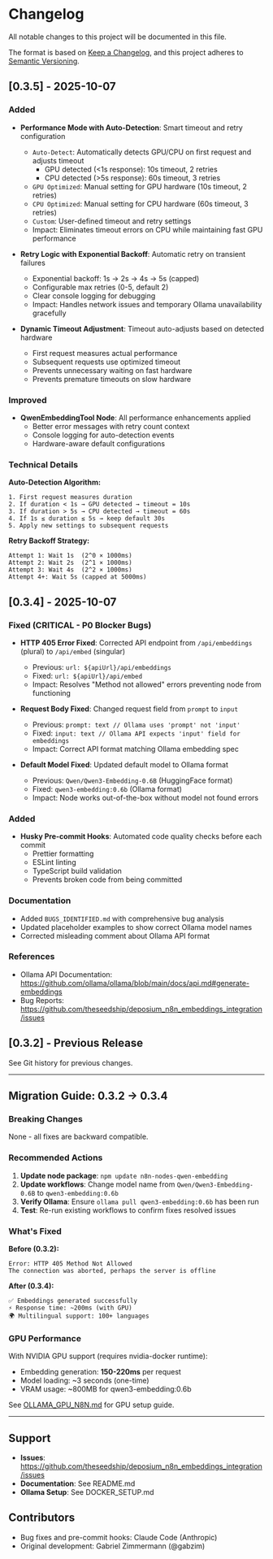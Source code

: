 # Changelog

All notable changes to this project will be documented in this file.

The format is based on [Keep a Changelog](https://keepachangelog.com/en/1.0.0/),
and this project adheres to [Semantic Versioning](https://semver.org/spec/v2.0.0.html).

## [0.3.5] - 2025-10-07

### Added

- **Performance Mode with Auto-Detection**: Smart timeout and retry configuration
  - `Auto-Detect`: Automatically detects GPU/CPU on first request and adjusts timeout
    - GPU detected (<1s response): 10s timeout, 2 retries
    - CPU detected (>5s response): 60s timeout, 3 retries
  - `GPU Optimized`: Manual setting for GPU hardware (10s timeout, 2 retries)
  - `CPU Optimized`: Manual setting for CPU hardware (60s timeout, 3 retries)
  - `Custom`: User-defined timeout and retry settings
  - Impact: Eliminates timeout errors on CPU while maintaining fast GPU performance

- **Retry Logic with Exponential Backoff**: Automatic retry on transient failures
  - Exponential backoff: 1s → 2s → 4s → 5s (capped)
  - Configurable max retries (0-5, default 2)
  - Clear console logging for debugging
  - Impact: Handles network issues and temporary Ollama unavailability gracefully

- **Dynamic Timeout Adjustment**: Timeout auto-adjusts based on detected hardware
  - First request measures actual performance
  - Subsequent requests use optimized timeout
  - Prevents unnecessary waiting on fast hardware
  - Prevents premature timeouts on slow hardware

### Improved

- **QwenEmbeddingTool Node**: All performance enhancements applied
  - Better error messages with retry count context
  - Console logging for auto-detection events
  - Hardware-aware default configurations

### Technical Details

**Auto-Detection Algorithm:**
```
1. First request measures duration
2. If duration < 1s → GPU detected → timeout = 10s
3. If duration > 5s → CPU detected → timeout = 60s
4. If 1s ≤ duration ≤ 5s → keep default 30s
5. Apply new settings to subsequent requests
```

**Retry Backoff Strategy:**
```
Attempt 1: Wait 1s  (2^0 × 1000ms)
Attempt 2: Wait 2s  (2^1 × 1000ms)
Attempt 3: Wait 4s  (2^2 × 1000ms)
Attempt 4+: Wait 5s (capped at 5000ms)
```

## [0.3.4] - 2025-10-07

### Fixed (CRITICAL - P0 Blocker Bugs)

- **HTTP 405 Error Fixed**: Corrected API endpoint from `/api/embeddings` (plural) to `/api/embed` (singular)
  - Previous: `url: ${apiUrl}/api/embeddings`
  - Fixed: `url: ${apiUrl}/api/embed`
  - Impact: Resolves "Method not allowed" errors preventing node from functioning

- **Request Body Fixed**: Changed request field from `prompt` to `input`
  - Previous: `prompt: text // Ollama uses 'prompt' not 'input'`
  - Fixed: `input: text // Ollama API expects 'input' field for embeddings`
  - Impact: Correct API format matching Ollama embedding spec

- **Default Model Fixed**: Updated default model to Ollama format
  - Previous: `Qwen/Qwen3-Embedding-0.6B` (HuggingFace format)
  - Fixed: `qwen3-embedding:0.6b` (Ollama format)
  - Impact: Node works out-of-the-box without model not found errors

### Added

- **Husky Pre-commit Hooks**: Automated code quality checks before each commit
  - Prettier formatting
  - ESLint linting
  - TypeScript build validation
  - Prevents broken code from being committed

### Documentation

- Added `BUGS_IDENTIFIED.md` with comprehensive bug analysis
- Updated placeholder examples to show correct Ollama model names
- Corrected misleading comment about Ollama API format

### References

- Ollama API Documentation: https://github.com/ollama/ollama/blob/main/docs/api.md#generate-embeddings
- Bug Reports: https://github.com/theseedship/deposium_n8n_embeddings_integration/issues

## [0.3.2] - Previous Release

See Git history for previous changes.

---

## Migration Guide: 0.3.2 → 0.3.4

### Breaking Changes

None - all fixes are backward compatible.

### Recommended Actions

1. **Update node package**: `npm update n8n-nodes-qwen-embedding`
2. **Update workflows**: Change model name from `Qwen/Qwen3-Embedding-0.6B` to `qwen3-embedding:0.6b`
3. **Verify Ollama**: Ensure `ollama pull qwen3-embedding:0.6b` has been run
4. **Test**: Re-run existing workflows to confirm fixes resolved issues

### What's Fixed

**Before (0.3.2):**
```
Error: HTTP 405 Method Not Allowed
The connection was aborted, perhaps the server is offline
```

**After (0.3.4):**
```
✅ Embeddings generated successfully
⚡ Response time: ~200ms (with GPU)
🌍 Multilingual support: 100+ languages
```

### GPU Performance

With NVIDIA GPU support (requires nvidia-docker runtime):
- Embedding generation: **150-220ms** per request
- Model loading: ~3 seconds (one-time)
- VRAM usage: ~800MB for qwen3-embedding:0.6b

See [OLLAMA_GPU_N8N.md](../deposium-local/docs/OLLAMA_GPU_N8N.md) for GPU setup guide.

---

## Support

- **Issues**: https://github.com/theseedship/deposium_n8n_embeddings_integration/issues
- **Documentation**: See README.md
- **Ollama Setup**: See DOCKER_SETUP.md

## Contributors

- Bug fixes and pre-commit hooks: Claude Code (Anthropic)
- Original development: Gabriel Zimmermann (@gabzim)
